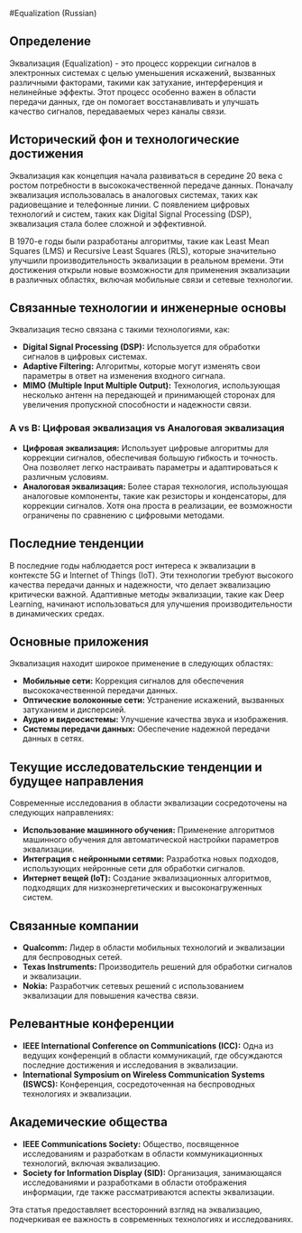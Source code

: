 #Equalization (Russian)

## Определение

Эквализация (Equalization) - это процесс коррекции сигналов в электронных системах с целью уменьшения искажений, вызванных различными факторами, такими как затухание, интерференция и нелинейные эффекты. Этот процесс особенно важен в области передачи данных, где он помогает восстанавливать и улучшать качество сигналов, передаваемых через каналы связи.

## Исторический фон и технологические достижения

Эквализация как концепция начала развиваться в середине 20 века с ростом потребности в высококачественной передаче данных. Поначалу эквализация использовалась в аналоговых системах, таких как радиовещание и телефонные линии. С появлением цифровых технологий и систем, таких как Digital Signal Processing (DSP), эквализация стала более сложной и эффективной.

В 1970-е годы были разработаны алгоритмы, такие как Least Mean Squares (LMS) и Recursive Least Squares (RLS), которые значительно улучшили производительность эквализации в реальном времени. Эти достижения открыли новые возможности для применения эквализации в различных областях, включая мобильные связи и сетевые технологии.

## Связанные технологии и инженерные основы

Эквализация тесно связана с такими технологиями, как:

- **Digital Signal Processing (DSP):** Используется для обработки сигналов в цифровых системах.
- **Adaptive Filtering:** Алгоритмы, которые могут изменять свои параметры в ответ на изменения входного сигнала.
- **MIMO (Multiple Input Multiple Output):** Технология, использующая несколько антенн на передающей и принимающей сторонах для увеличения пропускной способности и надежности связи.

### A vs B: Цифровая эквализация vs Аналоговая эквализация

- **Цифровая эквализация:** Использует цифровые алгоритмы для коррекции сигналов, обеспечивая большую гибкость и точность. Она позволяет легко настраивать параметры и адаптироваться к различным условиям.
- **Аналоговая эквализация:** Более старая технология, использующая аналоговые компоненты, такие как резисторы и конденсаторы, для коррекции сигналов. Хотя она проста в реализации, ее возможности ограничены по сравнению с цифровыми методами.

## Последние тенденции

В последние годы наблюдается рост интереса к эквализации в контексте 5G и Internet of Things (IoT). Эти технологии требуют высокого качества передачи данных и надежности, что делает эквализацию критически важной. Адаптивные методы эквализации, такие как Deep Learning, начинают использоваться для улучшения производительности в динамических средах.

## Основные приложения

Эквализация находит широкое применение в следующих областях:

- **Мобильные сети:** Коррекция сигналов для обеспечения высококачественной передачи данных.
- **Оптические волоконные сети:** Устранение искажений, вызванных затуханием и дисперсией.
- **Аудио и видеосистемы:** Улучшение качества звука и изображения.
- **Системы передачи данных:** Обеспечение надежной передачи данных в сетях.

## Текущие исследовательские тенденции и будущее направления

Современные исследования в области эквализации сосредоточены на следующих направлениях:

- **Использование машинного обучения:** Применение алгоритмов машинного обучения для автоматической настройки параметров эквализации.
- **Интеграция с нейронными сетями:** Разработка новых подходов, использующих нейронные сети для обработки сигналов.
- **Интернет вещей (IoT):** Создание эквализационных алгоритмов, подходящих для низкоэнергетических и высоконагруженных систем.

## Связанные компании

- **Qualcomm:** Лидер в области мобильных технологий и эквализации для беспроводных сетей.
- **Texas Instruments:** Производитель решений для обработки сигналов и эквализации.
- **Nokia:** Разработчик сетевых решений с использованием эквализации для повышения качества связи.

## Релевантные конференции

- **IEEE International Conference on Communications (ICC):** Одна из ведущих конференций в области коммуникаций, где обсуждаются последние достижения и исследования в эквализации.
- **International Symposium on Wireless Communication Systems (ISWCS):** Конференция, сосредоточенная на беспроводных технологиях и эквализации.

## Академические общества

- **IEEE Communications Society:** Общество, посвященное исследованиям и разработкам в области коммуникационных технологий, включая эквализацию.
- **Society for Information Display (SID):** Организация, занимающаяся исследованиями и разработками в области отображения информации, где также рассматриваются аспекты эквализации. 

Эта статья предоставляет всесторонний взгляд на эквализацию, подчеркивая ее важность в современных технологиях и исследованиях.
